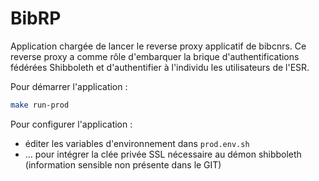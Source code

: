 # BibRP

Application chargée de lancer le reverse proxy applicatif de bibcnrs. Ce reverse proxy a
comme rôle d'embarquer la brique d'authentifications fédérées Shibboleth et d'authentifier
à l'individu les utilisateurs de l'ESR.

Pour démarrer l'application :
```bash
make run-prod
```

Pour configurer l'application :
- éditer les variables d'environnement dans ``prod.env.sh``
- ... pour intégrer la clée privée SSL nécessaire au démon shibboleth (information sensible non présente dans le GIT)